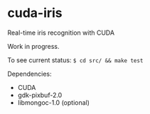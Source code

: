 # cuda-iris
Real-time iris recognition with CUDA

Work in progress.

To see current status:
`$ cd src/ && make test`

Dependencies:

* CUDA
* gdk-pixbuf-2.0
* libmongoc-1.0 (optional)
